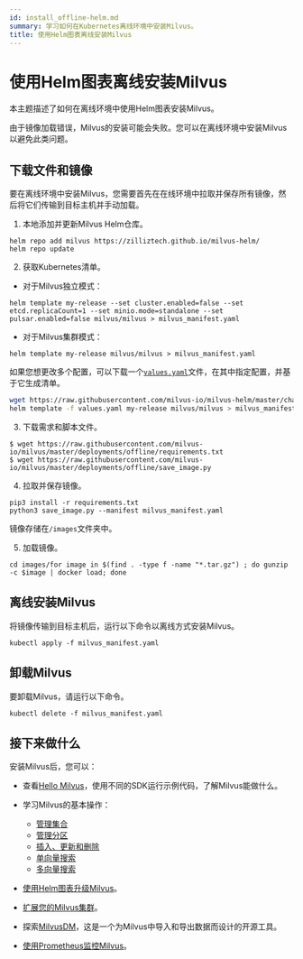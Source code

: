 ```yaml
---
id: install_offline-helm.md
summary: 学习如何在Kubernetes离线环境中安装Milvus。
title: 使用Helm图表离线安装Milvus
---
```


# 使用Helm图表离线安装Milvus

本主题描述了如何在离线环境中使用Helm图表安装Milvus。

由于镜像加载错误，Milvus的安装可能会失败。您可以在离线环境中安装Milvus以避免此类问题。

## 下载文件和镜像

要在离线环境中安装Milvus，您需要首先在在线环境中拉取并保存所有镜像，然后将它们传输到目标主机并手动加载。

1. 本地添加并更新Milvus Helm仓库。

```
helm repo add milvus https://zilliztech.github.io/milvus-helm/
helm repo update
```

2. 获取Kubernetes清单。

- 对于Milvus独立模式：

```
helm template my-release --set cluster.enabled=false --set etcd.replicaCount=1 --set minio.mode=standalone --set pulsar.enabled=false milvus/milvus > milvus_manifest.yaml
```

- 对于Milvus集群模式：

```cluster
helm template my-release milvus/milvus > milvus_manifest.yaml
```

如果您想更改多个配置，可以下载一个[`values.yaml`](https://github.com/milvus-io/milvus-helm/blob/master/charts/milvus/values.yaml)文件，在其中指定配置，并基于它生成清单。

```bash
wget https://raw.githubusercontent.com/milvus-io/milvus-helm/master/charts/milvus/values.yaml
helm template -f values.yaml my-release milvus/milvus > milvus_manifest.yaml
```

3. 下载需求和脚本文件。

```
$ wget https://raw.githubusercontent.com/milvus-io/milvus/master/deployments/offline/requirements.txt
$ wget https://raw.githubusercontent.com/milvus-io/milvus/master/deployments/offline/save_image.py
```

4. 拉取并保存镜像。

```
pip3 install -r requirements.txt
python3 save_image.py --manifest milvus_manifest.yaml
```

<div class="alert note">
镜像存储在<code>/images</code>文件夹中。
</div>

5. 加载镜像。

```
cd images/for image in $(find . -type f -name "*.tar.gz") ; do gunzip -c $image | docker load; done
```

## 离线安装Milvus

将镜像传输到目标主机后，运行以下命令以离线方式安装Milvus。

```
kubectl apply -f milvus_manifest.yaml
```

## 卸载Milvus

要卸载Milvus，请运行以下命令。

```
kubectl delete -f milvus_manifest.yaml
```

## 接下来做什么

安装Milvus后，您可以：

- 查看[Hello Milvus](quickstart.md)，使用不同的SDK运行示例代码，了解Milvus能做什么。

- 学习Milvus的基本操作：
  - [管理集合](manage-collections.md)
  - [管理分区](manage-partitions.md)
  - [插入、更新和删除](insert-update-delete.md)
  - [单向量搜索](single-vector-search.md)
  - [多向量搜索](multi-vector-search.md)

- [使用Helm图表升级Milvus](upgrade_milvus_cluster-helm.md)。
- [扩展您的Milvus集群](scaleout.md)。
- 探索[MilvusDM](migrate_overview.md)，这是一个为Milvus中导入和导出数据而设计的开源工具。
- [使用Prometheus监控Milvus](monitor.md)。